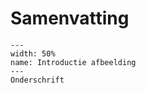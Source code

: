 # Samenvatting





``` {figure} figures/IntroAfbeelding.jpg
---
width: 50%
name: Introductie afbeelding
---
Onderschrift
```
